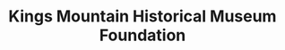 ---
layout: repo
title: "Kings Mountain Historical Museum Foundation"
id: 4742
permalink: repos/4742/
---